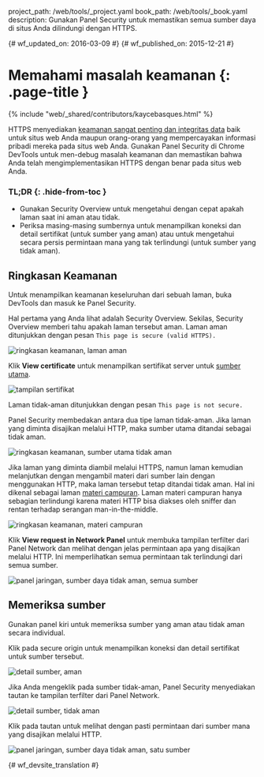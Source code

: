 project_path: /web/tools/_project.yaml
book_path: /web/tools/_book.yaml
description: Gunakan Panel Security untuk memastikan semua sumber daya di situs Anda dilindungi dengan HTTPS.

{# wf_updated_on: 2016-03-09 #}
{# wf_published_on: 2015-12-21 #}

# Memahami masalah keamanan {: .page-title }

{% include "web/_shared/contributors/kaycebasques.html" %}

HTTPS menyediakan [keamanan sangat penting dan integritas data][why-https] 
baik untuk situs web Anda maupun orang-orang yang mempercayakan 
informasi pribadi mereka pada situs web Anda. Gunakan Panel Security di Chrome DevTools 
untuk men-debug masalah keamanan dan memastikan bahwa Anda telah mengimplementasikan 
HTTPS dengan benar pada situs web Anda.


### TL;DR {: .hide-from-toc }
- Gunakan Security Overview untuk mengetahui dengan cepat apakah laman saat ini aman atau tidak.
- Periksa masing-masing sumbernya untuk menampilkan koneksi dan detail sertifikat (untuk sumber yang aman) atau untuk mengetahui secara persis permintaan mana yang tak terlindungi (untuk sumber yang tidak aman).


## Ringkasan Keamanan

Untuk menampilkan keamanan keseluruhan dari sebuah laman, buka DevTools dan masuk ke 
Panel Security. 

Hal pertama yang Anda lihat adalah Security Overview. Sekilas, 
Security Overview memberi tahu apakah laman tersebut aman. Laman aman 
ditunjukkan dengan pesan `This page is secure (valid HTTPS).`

![ringkasan keamanan, laman aman](images/overview-secure.png)

Klik **View certificate** untuk menampilkan sertifikat server untuk 
[sumber utama][same-origin-policy]. 

![tampilan sertifikat](images/view-certificate.png)

Laman tidak-aman ditunjukkan dengan pesan `This page is not secure.`

Panel Security membedakan antara dua tipe laman tidak-aman.
Jika laman yang diminta disajikan melalui HTTP, maka sumber utama ditandai sebagai 
tidak aman. 

![ringkasan keamanan, sumber utama tidak aman](images/overview-non-secure.png)

Jika laman yang diminta diambil melalui HTTPS, namun laman kemudian melanjutkan dengan 
mengambil materi dari sumber lain dengan menggunakan HTTP, maka laman tersebut tetap 
ditandai tidak aman. Hal ini dikenal sebagai laman [materi campuran][mixed-content].
 Laman materi campuran hanya sebagian terlindungi karena materi 
HTTP bisa diakses oleh sniffer dan rentan terhadap serangan man-in-the-middle. 

![ringkasan keamanan, materi campuran](images/overview-mixed.png)

Klik **View request in Network Panel** untuk membuka tampilan terfilter dari Panel 
Network dan melihat dengan jelas permintaan apa yang disajikan melalui HTTP. Ini memperlihatkan 
semua permintaan tak terlindungi dari semua sumber. 

![panel jaringan, sumber daya tidak aman, semua sumber](images/network-all.png)

## Memeriksa sumber

Gunakan panel kiri untuk memeriksa sumber yang aman atau tidak aman secara individual. 

Klik pada secure origin untuk menampilkan koneksi dan detail sertifikat untuk 
sumber tersebut.

![detail sumber, aman](images/origin-detail-secure.png)

Jika Anda mengeklik pada sumber tidak-aman, Panel Security menyediakan tautan ke tampilan terfilter dari Panel Network. 

![detail sumber, tidak aman](images/origin-detail-non-secure.png)

Klik pada tautan untuk melihat dengan pasti permintaan dari sumber mana yang 
disajikan melalui HTTP. 

![panel jaringan, sumber daya tidak aman, satu sumber](images/network-one.png)





[mixed-content]: https://developers.google.com/web/fundamentals/security/prevent-mixed-content/what-is-mixed-content
[same-origin-policy]: https://en.wikipedia.org/wiki/Same-origin_policy
[why-https]: https://developers.google.com/web/fundamentals/security/encrypt-in-transit/why-https


{# wf_devsite_translation #}
